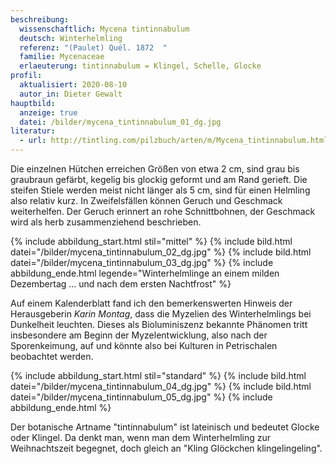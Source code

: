 ```yaml
---
beschreibung:
  wissenschaftlich: Mycena tintinnabulum
  deutsch: Winterhelmling
  referenz: "(Paulet) Quél. 1872  "
  familie: Mycenaceae
  erlaeuterung: tintinnabulum = Klingel, Schelle, Glocke
profil:
  aktualisiert: 2020-08-10
  autor_in: Dieter Gewalt
hauptbild:
  anzeige: true
  datei: /bilder/mycena_tintinnabulum_01_dg.jpg
literatur:
  - url: http://tintling.com/pilzbuch/arten/m/Mycena_tintinnabulum.html
---
```

Die einzelnen Hütchen erreichen Größen von etwa 2 cm, sind grau bis graubraun gefärbt, kegelig bis glockig geformt und am Rand gerieft. Die steifen Stiele werden meist nicht länger als 5 cm, sind für einen Helmling also relativ kurz. In Zweifelsfällen können Geruch und Geschmack weiterhelfen. Der Geruch erinnert an rohe Schnittbohnen, der Geschmack wird als herb zusammenziehend beschrieben.



{% include abbildung_start.html stil="mittel" %}
{% include bild.html datei="/bilder/mycena_tintinnabulum_02_dg.jpg" %}
{% include bild.html datei="/bilder/mycena_tintinnabulum_03_dg.jpg" %}
{% include abbildung_ende.html legende="Winterhelmlinge an einem milden Dezembertag          … und nach dem ersten Nachtfrost" %}

Auf einem Kalenderblatt fand ich den bemerkenswerten Hinweis der Herausgeberin *Karin Montag*, dass die Myzelien des Winterhelmlings bei Dunkelheit leuchten. Dieses als Bioluminiszenz bekannte Phänomen tritt insbesondere am Beginn der Myzelentwicklung, also nach der Sporenkeimung, auf und könnte also bei Kulturen in Petrischalen beobachtet werden.


{% include abbildung_start.html stil="standard" %}
{% include bild.html datei="/bilder/mycena_tintinnabulum_04_dg.jpg" %}
{% include bild.html datei="/bilder/mycena_tintinnabulum_05_dg.jpg" %}
{% include abbildung_ende.html %}

Der botanische Artname "tintinnabulum" ist lateinisch und bedeutet Glocke oder Klingel. Da denkt man, wenn man dem Winterhelmling zur Weihnachtszeit begegnet, doch gleich an "Kling Glöckchen klingelingeling". 